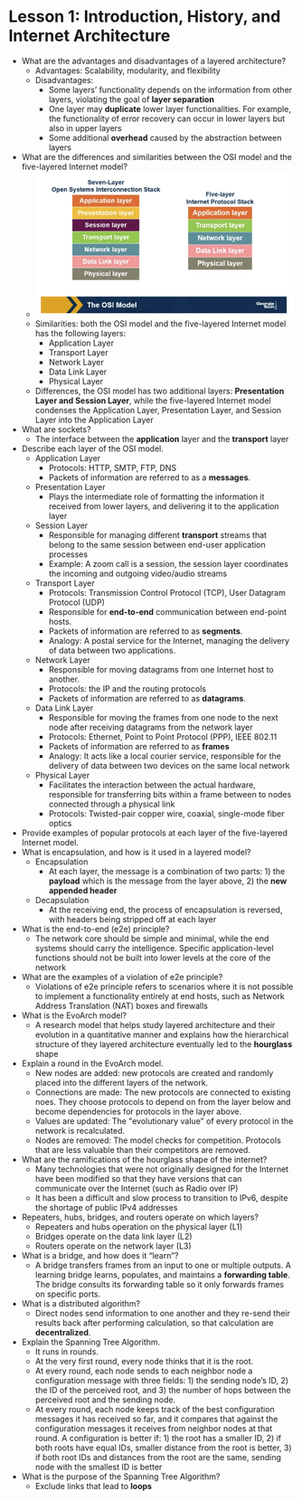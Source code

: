 # Lesson 1: Introduction, History, and Internet Architecture

- What are the advantages and disadvantages of a layered architecture?
    - Advantages: Scalability, modularity, and flexibility
    - Disadvantages:
        - Some layers’ functionality depends on the information from other layers, violating the goal of **layer separation**
        - One layer may **duplicate** lower layer functionalities. For example, the functionality of error recovery can occur in lower layers but also in upper layers
        - Some additional **overhead** caused by the abstraction between layers
- What are the differences and similarities between the OSI model and the five-layered Internet model?
    - ![OSI Model](images/lesson1_osi_model.png)
    - Similarities: both the OSI model and the five-layered Internet model has the following layers:
        - Application Layer
        - Transport Layer
        - Network Layer
        - Data Link Layer
        - Physical Layer
    - Differences, the OSI model has two additional layers: **Presentation Layer and Session Layer**, while the five-layered Internet model condenses the Application Layer, Presentation Layer, and Session Layer into the Application Layer
- What are sockets?
    - The interface between the **application** layer and the **transport** layer
- Describe each layer of the OSI model.
    - Application Layer
        - Protocols: HTTP, SMTP, FTP, DNS
        - Packets of information are referred to as a **messages**.
    - Presentation Layer
        - Plays the intermediate role of formatting the information it received from lower layers, and delivering it to the application layer
    - Session Layer
        - Responsible for managing different **transport** streams that belong to the same session between end-user application processes
        - Example: A zoom call is a session, the session layer coordinates the incoming and outgoing video/audio streams
    - Transport Layer
        - Protocols: Transmission Control Protocol (TCP), User Datagram Protocol (UDP)
        - Responsible for **end-to-end** communication between end-point hosts.
        - Packets of information are referred to as **segments**.
        - Analogy: A postal service for the Internet, managing the delivery of data between two applications.
    - Network Layer
        - Responsible for moving datagrams from one Internet host to another.
        - Protocols: the IP and the routing protocols
        - Packets of information are referred to as **datagrams**.
    - Data Link Layer
        - Responsible for moving the frames from one node to the next node after receiving datagrams from the network layer
        - Protocols: Ethernet, Point to Point Protocol (PPP), IEEE 802.11
        - Packets of information are referred to as **frames**
        - Analogy: It acts like a local courier service, responsible for the delivery of data between two devices on the same local network
    - Physical Layer
        - Facilitates the interaction between the actual hardware, responsible for transferring bits within a frame between to nodes connected through a physical link
        - Protocols: Twisted-pair copper wire, coaxial, single-mode fiber optics
- Provide examples of popular protocols at each layer of the five-layered Internet model.
- What is encapsulation, and how is it used in a layered model?
    - Encapsulation
        - At each layer, the message is a combination of two parts: 1) the **payload** which is the message from the layer above, 2) the **new appended header**
    - Decapsulation
        - At the receiving end, the process of encapsulation is reversed, with headers being stripped off at each layer
- What is the end-to-end (e2e) principle?
    - The network core should be simple and minimal, while the end systems should carry the intelligence. Specific application-level functions should not be built into lower levels at the core of the network
- What are the examples of a violation of e2e principle?
    - Violations of e2e principle refers to scenarios where it is not possible to implement a functionality entirely at end hosts, such as Network Address Translation (NAT) boxes and firewalls
- What is the EvoArch model?
    - A research model that helps study layered architecture and their evolution in a quantitative manner and explains how the hierarchical structure of they layered architecture eventually led to the **hourglass** shape
- Explain a round in the EvoArch model.
    - New nodes are added: new protocols are created and randomly placed into the different layers of the network.
    - Connections are made: The new protocols are connected to existing noes. They choose protocols to depend on from the layer below and become dependencies for protocols in the layer above.
    - Values are updated: The "evolutionary value" of every protocol in the network is recalculated.
    - Nodes are removed: The model checks for competition. Protocols that are less valuable than their competitors are removed.
- What are the ramifications of the hourglass shape of the internet?
    - Many technologies that were not originally designed for the Internet have been modified so that they have versions that can communicate over the Internet (such as Radio over IP)
    - It has been a difficult and slow process to transition to IPv6, despite the shortage of public IPv4 addresses
- Repeaters, hubs, bridges, and routers operate on which layers?
    - Repeaters and hubs operation on the physical layer (L1)
    - Bridges operate on the data link layer (L2)
    - Routers operate on the network layer (L3)
- What is a bridge, and how does it “learn”?
    - A bridge transfers frames from an input to one or multiple outputs. A learning bridge learns, populates, and maintains a **forwarding table**. The bridge consults its forwarding table so it only forwards frames on specific ports.
- What is a distributed algorithm?
    - Direct nodes send information to one another and they re-send their results back after performing calculation, so that calculation are **decentralized**.
- Explain the Spanning Tree Algorithm.
    - It runs in rounds.
    - At the very first round, every node thinks that it is the root.
    - At every round, each node sends to each neighbor node a configuration message with three fields: 1) the sending node’s ID, 2) the ID of the perceived root, and 3) the number of hops between the perceived root and the sending node.
    - At every round, each node keeps track of the best configuration messages it has received so far, and it compares that against the configuration messages it receives from neighbor nodes at that round. A configuration is better if: 1) the root has a smaller ID, 2) if both roots have equal IDs, smaller distance from the root is better, 3) if both root IDs and distances from the root are the same, sending node with the smallest ID is better
- What is the purpose of the Spanning Tree Algorithm?
    - Exclude links that lead to **loops**